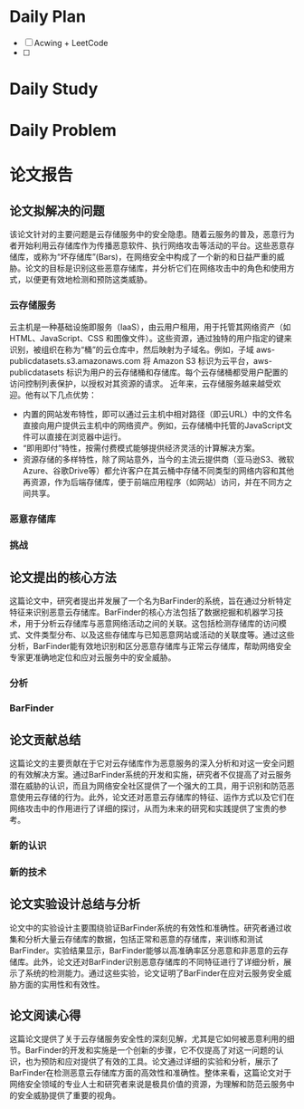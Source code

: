 # Daily Plan
- [ ] Acwing + LeetCode
- [ ] 
# Daily Study
# Daily Problem
# 论文报告
## 论文拟解决的问题
该论文针对的主要问题是云存储服务中的安全隐患。随着云服务的普及，恶意行为者开始利用云存储库作为传播恶意软件、执行网络攻击等活动的平台。这些恶意存储库，或称为“坏存储库”(Bars)，在网络安全中构成了一个新的和日益严重的威胁。论文的目标是识别这些恶意存储库，并分析它们在网络攻击中的角色和使用方式，以便更有效地检测和预防这类威胁。
### 云存储服务
 云主机是一种基础设施即服务（IaaS），由云用户租用，用于托管其网络资产（如 HTML、JavaScript、CSS 和图像文件）。这些资源，通过独特的用户指定的键来识别，被组织在称为“桶”的云仓库中，然后映射为子域名。例如，子域 aws-publicdatasets.s3.amazonaws.com 将 Amazon S3 标识为云平台，aws-publicdatasets 标识为用户的云存储桶和存储库。每个云存储桶都受用户配置的访问控制列表保护，以授权对其资源的请求。
 近年来，云存储服务越来越受欢迎。他有以下几点优势：
 - 内置的网站发布特性，即可以通过云主机中相对路径（即云URL）中的文件名直接向用户提供云主机中的网络资产。例如，云存储桶中托管的JavaScript文件可以直接在浏览器中运行。
 - “即用即付”特性，按需付费模式能够提供经济灵活的计算解决方案。
- 资源存储的多样特性，除了网站意外，当今的主流云提供商（亚马逊S3、微软Azure、谷歌Drive等）都允许客户在其云桶中存储不同类型的网络内容和其他再资源，作为后端存储库，便于前端应用程序（如网站）访问，并在不同方之间共享。
### 恶意存储库


### 挑战
## 论文提出的核心方法
这篇论文中，研究者提出并发展了一个名为BarFinder的系统，旨在通过分析特定特征来识别恶意云存储库。BarFinder的核心方法包括了数据挖掘和机器学习技术，用于分析云存储库与恶意网络活动之间的关联。这包括检测存储库的访问模式、文件类型分布、以及这些存储库与已知恶意网站或活动的关联度等。通过这些分析，BarFinder能有效地识别和区分恶意存储库与正常云存储库，帮助网络安全专家更准确地定位和应对云服务中的安全威胁。
### 分析
### BarFinder

## 论文贡献总结
这篇论文的主要贡献在于它对云存储库作为恶意服务的深入分析和对这一安全问题的有效解决方案。通过BarFinder系统的开发和实施，研究者不仅提高了对云服务潜在威胁的认识，而且为网络安全社区提供了一个强大的工具，用于识别和防范恶意使用云存储的行为。此外，论文还对恶意云存储库的特征、运作方式以及它们在网络攻击中的作用进行了详细的探讨，从而为未来的研究和实践提供了宝贵的参考。
### 新的认识
### 新的技术
## 论文实验设计总结与分析
论文中的实验设计主要围绕验证BarFinder系统的有效性和准确性。研究者通过收集和分析大量云存储库的数据，包括正常和恶意的存储库，来训练和测试BarFinder。实验结果显示，BarFinder能够以高准确率区分恶意和非恶意的云存储库。此外，论文还对BarFinder识别恶意存储库的不同特征进行了详细分析，展示了系统的检测能力。通过这些实验，论文证明了BarFinder在应对云服务安全威胁方面的实用性和有效性。

## 论文阅读心得

这篇论文提供了关于云存储服务安全性的深刻见解，尤其是它如何被恶意利用的细节。BarFinder的开发和实施是一个创新的步骤，它不仅提高了对这一问题的认识，也为预防和应对提供了有效的工具。论文通过详细的实验和分析，展示了BarFinder在检测恶意云存储库方面的高效性和准确性。整体来看，这篇论文对于网络安全领域的专业人士和研究者来说是极具价值的资源，为理解和防范云服务中的安全威胁提供了重要的视角。